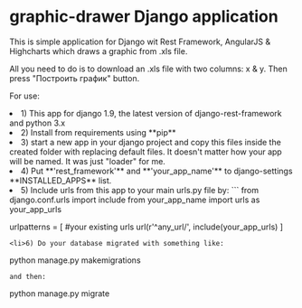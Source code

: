 # graphic-drawer Django application
This is simple application for Django wit Rest Framework, AngularJS &amp; Highcharts which draws a graphic from .xls file.

All you need to do is to download an .xls file with two columns: x & y. Then press "Построить график" button.

For use:
<li>1) This app for django 1.9, the latest version of django-rest-framework and python 3.x

<li>2) Install from requirements using **pip**
<li>3) start a new app in your django project and copy this files inside the created folder with replacing default files. It doesn't matter how your app will be named. It was just "loader" for me.
<li>4) Put **'rest_framework'** and **'your_app_name'** to django-settings **INSTALLED_APPS** list.
<li>5) Include urls from this app to your main urls.py file by:
```
 from django.conf.urls import include
 from your_app_name import urls as your_app_urls

 urlpatterns = [
    #your existing urls
    url(r'^any_url/', include(your_app_urls)
 ]
```
<li>6) Do your database migrated with something like: 
```
python manage.py makemigrations
```
and then:
```
python manage.py migrate
```
